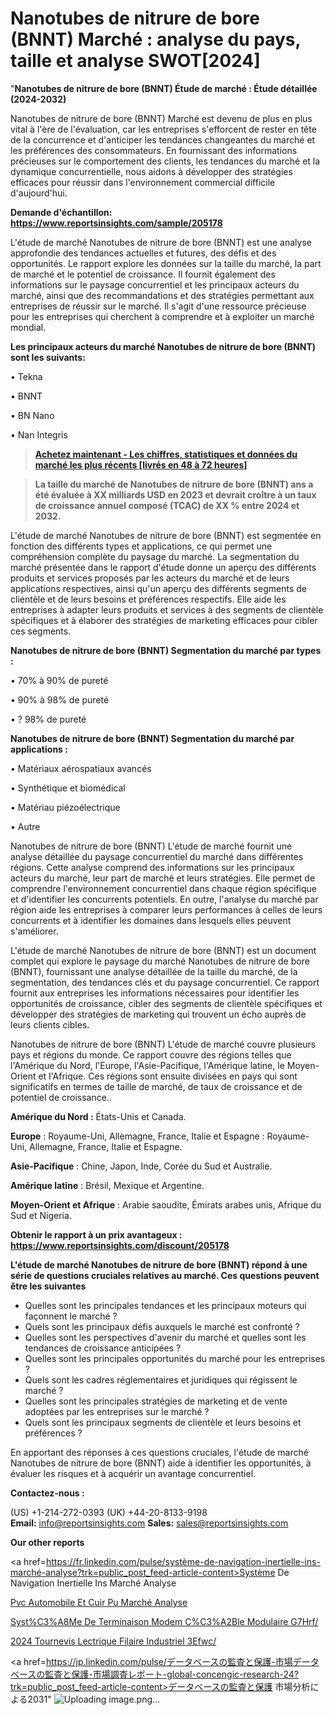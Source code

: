 # Nanotubes de nitrure de bore (BNNT) Marché : analyse du pays, taille et analyse SWOT[2024]

"<strong>Nanotubes de nitrure de bore (BNNT) Étude de marché : Étude détaillée (2024-2032)</strong>

Nanotubes de nitrure de bore (BNNT) Marché est devenu de plus en plus vital à l'ère de l'évaluation, car les entreprises s'efforcent de rester en tête de la concurrence et d'anticiper les tendances changeantes du marché et les préférences des consommateurs. En fournissant des informations précieuses sur le comportement des clients, les tendances du marché et la dynamique concurrentielle, nous aidons à développer des stratégies efficaces pour réussir dans l'environnement commercial difficile d'aujourd'hui.

<strong>Demande d'échantillon: <a href=https://www.reportsinsights.com/sample/205178>https://www.reportsinsights.com/sample/205178</a></strong>

L'étude de marché Nanotubes de nitrure de bore (BNNT) est une analyse approfondie des tendances actuelles et futures, des défis et des opportunités. Le rapport explore les données sur la taille du marché, la part de marché et le potentiel de croissance. Il fournit également des informations sur le paysage concurrentiel et les principaux acteurs du marché, ainsi que des recommandations et des stratégies permettant aux entreprises de réussir sur le marché. Il s'agit d'une ressource précieuse pour les entreprises qui cherchent à comprendre et à exploiter un marché mondial.

<strong>Les principaux acteurs du marché Nanotubes de nitrure de bore (BNNT) sont les suivants:</strong>

• Tekna

• BNNT

• BN Nano

• Nan Integris
<blockquote><a href=https://www.reportsinsights.com/buynow/205178><span style=text-decoration: underline;><strong>Achetez maintenant - Les chiffres, statistiques et données du marché les plus récents [livrés en 48 à 72 heures]</strong></span></a></blockquote>
<blockquote><span style=text-decoration: underline;><strong>La taille du marché de Nanotubes de nitrure de bore (BNNT) ans a été évaluée à XX milliards USD en 2023 et devrait croître à un taux de croissance annuel composé (TCAC) de XX % entre 2024 et 2032.</strong></span></blockquote>
L'étude de marché Nanotubes de nitrure de bore (BNNT) est segmentée en fonction des différents types et applications, ce qui permet une compréhension complète du paysage du marché. La segmentation du marché présentée dans le rapport d'étude donne un aperçu des différents produits et services proposés par les acteurs du marché et de leurs applications respectives, ainsi qu'un aperçu des différents segments de clientèle et de leurs besoins et préférences respectifs. Elle aide les entreprises à adapter leurs produits et services à des segments de clientèle spécifiques et à élaborer des stratégies de marketing efficaces pour cibler ces segments.

<strong>Nanotubes de nitrure de bore (BNNT) Segmentation du marché par types :</strong>

• 70% à 90% de pureté

• 90% à 98% de pureté

• ? 98% de pureté

<strong>Nanotubes de nitrure de bore (BNNT) Segmentation du marché par applications :</strong>

• Matériaux aérospatiaux avancés

• Synthétique et biomédical

• Matériau piézoélectrique

• Autre

Nanotubes de nitrure de bore (BNNT) L'étude de marché fournit une analyse détaillée du paysage concurrentiel du marché dans différentes régions. Cette analyse comprend des informations sur les principaux acteurs du marché, leur part de marché et leurs stratégies. Elle permet de comprendre l'environnement concurrentiel dans chaque région spécifique et d'identifier les concurrents potentiels. En outre, l'analyse du marché par région aide les entreprises à comparer leurs performances à celles de leurs concurrents et à identifier les domaines dans lesquels elles peuvent s'améliorer.

L'étude de marché Nanotubes de nitrure de bore (BNNT) est un document complet qui explore le paysage du marché Nanotubes de nitrure de bore (BNNT), fournissant une analyse détaillée de la taille du marché, de la segmentation, des tendances clés et du paysage concurrentiel. Ce rapport fournit aux entreprises les informations nécessaires pour identifier les opportunités de croissance, cibler des segments de clientèle spécifiques et développer des stratégies de marketing qui trouvent un écho auprès de leurs clients cibles.

Nanotubes de nitrure de bore (BNNT) L'étude de marché couvre plusieurs pays et régions du monde. Ce rapport couvre des régions telles que l'Amérique du Nord, l'Europe, l'Asie-Pacifique, l'Amérique latine, le Moyen-Orient et l'Afrique. Ces régions sont ensuite divisées en pays qui sont significatifs en termes de taille de marché, de taux de croissance et de potentiel de croissance..

<strong>Amérique du Nord :</strong> États-Unis et Canada.

<strong>Europe</strong> : Royaume-Uni, Allemagne, France, Italie et Espagne : Royaume-Uni, Allemagne, France, Italie et Espagne.

<strong>Asie-Pacifique</strong> : Chine, Japon, Inde, Corée du Sud et Australie.

<strong>Amérique latine</strong> : Brésil, Mexique et Argentine.

<strong>Moyen-Orient et Afrique</strong> : Arabie saoudite, Émirats arabes unis, Afrique du Sud et Nigeria.

<strong>Obtenir le rapport à un prix avantageux : <a href=https://www.reportsinsights.com/discount/205178>https://www.reportsinsights.com/discount/205178</a></strong>

<strong>L'étude de marché Nanotubes de nitrure de bore (BNNT) répond à une série de questions cruciales relatives au marché. Ces questions peuvent être les suivantes</strong>
<ul>
  <li>Quelles sont les principales tendances et les principaux moteurs qui façonnent le marché ?</li>
  <li>Quels sont les principaux défis auxquels le marché est confronté ?</li>
  <li>Quelles sont les perspectives d'avenir du marché et quelles sont les tendances de croissance anticipées ?</li>
  <li>Quelles sont les principales opportunités du marché pour les entreprises ?</li>
  <li>Quels sont les cadres réglementaires et juridiques qui régissent le marché ?</li>
  <li>Quelles sont les principales stratégies de marketing et de vente adoptées par les entreprises sur le marché ?</li>
  <li>Quels sont les principaux segments de clientèle et leurs besoins et préférences ?</li>
</ul>
En apportant des réponses à ces questions cruciales, l'étude de marché Nanotubes de nitrure de bore (BNNT) aide à identifier les opportunités, à évaluer les risques et à acquérir un avantage concurrentiel.

<strong>Contactez-nous :</strong>

(US) +1-214-272-0393
(UK) +44-20-8133-9198
<strong>Email:</strong> <a>info@reportsinsights.com</a>
<strong>Sales:</strong> <a>sales@reportsinsights.com</a>

<strong>Our other reports</strong>

<a href=https://fr.linkedin.com/pulse/système-de-navigation-inertielle-ins-marché-analyse?trk=public_post_feed-article-content>Système De Navigation Inertielle Ins Marché Analyse</a>

<a href=https://www.linkedin.com/pulse/pvc-automobile-et-cuir-pu-march%C3%A9-analyse-tendances-rvw1f/>Pvc Automobile Et Cuir Pu Marché Analyse</a>

<a href=https://www.linkedin.com/pulse/syst%C3%A8me-de-terminaison-modem-c%C3%A2ble-modulaire-g7hrf/>Syst%C3%A8Me De Terminaison Modem C%C3%A2Ble Modulaire G7Hrf/</a>

<a href=https://www.linkedin.com/pulse/2024-tournevis-%C3%A9lectrique-filaire-industriel-3efwc/>2024 Tournevis Lectrique Filaire Industriel 3Efwc/</a>

<a href=https://jp.linkedin.com/pulse/データベースの監査と保護-市場データベースの監査と保護-市場調査レポート-global-concengic-research-24?trk=public_post_feed-article-content>データベースの監査と保護 市場分析による2031</a>"
![Uploading image.png…]()
